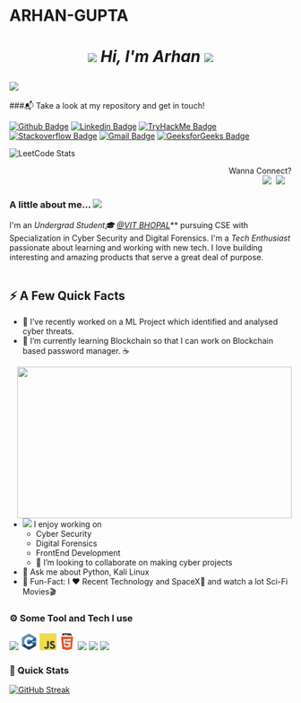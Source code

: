 # ARHAN-GUPTA
<h1>
  <p align="center">
    <i
      ><img
        src="https://slackmojis.com/emojis/55056-cyberghost/download"
        width="30px"
      />
      Hi, I'm Arhan
      <img
        src="https://slackmojis.com/emojis/55056-cyberghost/download"
        width="30px"
      />
    </i>
  </p>
</h1>
<p align ="left">
  <img src="https://readme-typing-svg.herokuapp.com?color=2ABD90&lines=Cyber+Security+Enthusiast+%E2%9D%A4%EF%B8%8F;Web+Developer+%F0%9F%91%BB">
</p>

 ###📬 Take a look at my repository and get in touch!
 
[![Github Badge](http://img.shields.io/badge/-Github-black?style=flat-square&logo=github&link=https://github.com/GUPTA-crypto)](https://github.com/GUPTA-crypto) [![Linkedin Badge](https://img.shields.io/badge/-LinkedIn-blue?style=flat-square&logo=Linkedin&logoColor=white&link=https://www.linkedin.com/in/arhan-gupta-199932218/)](https://www.linkedin.com/in/arhan-gupta-199932218/)
[![TryHackMe Badge](https://img.shields.io/badge/TryHackMe-212C42.svg?style=flat-square&logo=TryHackMe&logoColor=white&link=https:https://tryhackme.com/p/Gupta007/)](https://tryhackme.com/p/Gupta007)
[![Stackoverflow Badge](https://img.shields.io/badge/-Stack%20overflow-FE7A16?style=flat-square&logo=stack-overflow&logoColor=white&link=https://stackoverflow.com/users/21914386/arhan-gupta)](https://stackoverflow.com/users/21914386/arhan-gupta)
[![Gmail Badge](https://img.shields.io/badge/-Gmail-d14836?style=flat-square&logo=Gmail&logoColor=white&link=mailto:arhan.gupt@gmail.com)](mailto:arhan.gupt@gmail.com)
[![GeeksforGeeks Badge](https://img.shields.io/badge/-GeeksforGeeks-0F9D58?style=flat-square&logo=GeeksforGeeks&logoColor=white&link=https://auth.geeksforgeeks.org/user/arhangupta11/?utm_source=geeksforgeeks&utm_medium=my_profile&utm_campaign=auth_user)](https://auth.geeksforgeeks.org/user/arhangupta11/?utm_source=geeksforgeeks&utm_medium=my_profile&utm_campaign=auth_user)


![LeetCode Stats](https://leetcard.jacoblin.cool/arhan_124?theme=nord&font=Baloo%20Tammudu%202&ext=activity)

<p align = "right"> Wanna Connect? <br>
 <a href=https://www.flaticon.com/free-icon/github_2111432></a>
  <a href="https://www.linkedin.com/in/arhan-gupta-199932218/"><img height="30" src="https://github.com/shr3yy/shr3yy/blob/main/assets/linkedin.png"></a>&nbsp;
  <a href="https://www.instagram.com/n_o_n_s_a_n_e8/"><img height="30" src="https://github.com/shr3yy/shr3yy/blob/main/assets/instagram.png"></a>&nbsp;
 </a>&nbsp;
</p>

### A little about me...  <img src="https://media.giphy.com/media/VgCDAzcKvsR6OM0uWg/giphy.gif" width="50"> 
I'm an *Undergrad Student🎓 [@VIT BHOPAL](https://vitbhopal.ac.in/)*** pursuing CSE with Specialization in Cyber Security and Digital Forensics. I'm a *Tech Enthusiast* passionate about learning and working with new tech. I love building interesting and amazing products that serve a great deal of purpose. <br/><br/>




## ⚡️ A Few Quick Facts

- 🔭 I’ve recently worked on a ML Project which identified and analysed cyber threats.
- 🌱 I’m currently learning Blockchain so that I can work on Blockchain based password manager. ☕
<img width="490" height="270" src="https://media.giphy.com/media/9B8wYztAoe1zO/source.gif" align=right>

- <img src="https://media.giphy.com/media/WUlplcMpOCEmTGBtBW/giphy.gif" width="20">  I enjoy working on
  -  Cyber Security
  -  Digital Forensics
  -  FrontEnd Development
  - 👯 I’m looking to collaborate on making cyber projects
- 💬 Ask me about Python, Kali Linux
- 🎉 Fun-Fact: I ❤️ Recent Technology and SpaceX🚀 and watch a lot Sci-Fi Movies🎬

 



### ⚙️ Some Tool and Tech I use
<code><img height="30" src="https://avatars0.githubusercontent.com/u/1525981?s=200&v=4"></code>
<code><img height="30" src="https://raw.githubusercontent.com/github/explore/80688e429a7d4ef2fca1e82350fe8e3517d3494d/topics/cpp/cpp.png"></code>
<code><img height="30"         src="https://raw.githubusercontent.com/github/explore/80688e429a7d4ef2fca1e82350fe8e3517d3494d/topics/javascript/javascript.png"></code>
<code><img height="30"
src="https://raw.githubusercontent.com/github/explore/80688e429a7d4ef2fca1e82350fe8e3517d3494d/topics/html/html.png"></code>
<code><img height="30" src="https://avatars1.githubusercontent.com/u/1517864?s=200&v=4"></code>
<code><img height="30" src="https://avatars2.githubusercontent.com/u/1728152?s=200&v=4"></code>
<code><img height="30" src="https://upload.wikimedia.org/wikipedia/commons/2/2b/Kali-dragon-icon.svg"></code>


### 🚀 Quick Stats
[![GitHub Streak](https://streak-stats.demolab.com?user=GUPTA-crypto)](https://git.io/streak-stats)
<!-- <img width="340" height="155" align="center" 
     src="https://github-readme-stats-defcon27.vercel.app/api/top-langs/?username=Defcon27&langs_count=6&hide=handlebars,jupyter notebook,css&theme=react&line_height=27&layout=compact" /> -->
</p>


<!-- ![Profile Views](https://komarev.com/ghpvc/?username=Defcon27) -->


<!-- <details>
<summary> 💥 Working on </summary>
<br>
<p align="center">
<a href="https://github.com/Defcon27/Machine-Learning">
<img src="https://github-readme-stats-defcon27.vercel.app/api/pin/?username=Defcon27&repo=Machine-Learning&show_owner=true&theme=react" />
</a>&ensp;
<a href="https://github.com/Defcon27/Deep-Learning">
<img src="https://github-readme-stats-defcon27.vercel.app/api/pin/?username=Defcon27&repo=Deep-Learning&show_owner=true&theme=react" />
</a>
</p>
</details> -->



<!--
*Defcon27/Defcon27* is a ✨ special ✨ repository because its `README.md` (this file) appears on your GitHub profile.

pic on right
<img height="270" src="sss.svg" align=right>

 
views
![Profile Views](https://komarev.com/ghpvc/?username=Defcon27)
[![HitCount](http://hits.dwyl.com/Defcon27/.svg)](http://hits.dwyl.com/Defcon27)


social modded badge
<a href="https://www.linkedin.com/in/michael-hoffmann-3b8933b1"><img src="https://img.shields.io/badge/linkedin-%230077B5.svg?&style=for-the-badge&logo=linkedin&logoColor=white" height=25></a>


language badges:
![Python](https://img.shields.io/badge/Python-FECE00?style=flat&logo=Python&logoColor=3776AB)
![C](https://img.shields.io/badge/C-00599C?style=flat&logo=c)
![C++](https://img.shields.io/badge/C++-00599C?style=flat&logo=c%2b%2b)

![HTML5](https://img.shields.io/badge/HTML5-E34F26?style=flat&logo=html5&logoColor=white)
![CSS3](https://img.shields.io/badge/CSS3-1572B6?style=flat&logo=css3)
![JavaScript](https://img.shields.io/badge/JavaScript-555555?style=flat&logo=javascript)


![Git](https://img.shields.io/badge/Git-555555?style=flat-square&logo=git)
![GitHub](https://img.shields.io/badge/GitHub-181717?style=flat-square&logo=github)


-->
